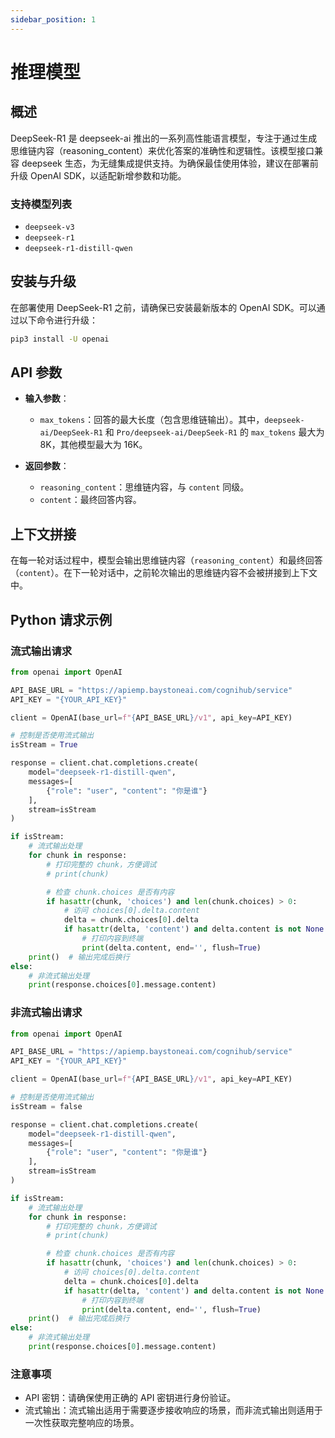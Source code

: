 ```yaml
---
sidebar_position: 1
---
```

# 推理模型

## 概述

DeepSeek-R1 是 deepseek-ai 推出的一系列高性能语言模型，专注于通过生成思维链内容（reasoning_content）来优化答案的准确性和逻辑性。该模型接口兼容 deepseek 生态，为无缝集成提供支持。为确保最佳使用体验，建议在部署前升级 OpenAI SDK，以适配新增参数和功能。

### 支持模型列表

- `deepseek-v3`
- `deepseek-r1`
- `deepseek-r1-distill-qwen`

## 安装与升级

在部署使用 DeepSeek-R1 之前，请确保已安装最新版本的 OpenAI SDK。可以通过以下命令进行升级：

```bash
pip3 install -U openai
```

## API 参数

- **输入参数**：
  - `max_tokens`：回答的最大长度（包含思维链输出）。其中，`deepseek-ai/DeepSeek-R1` 和 `Pro/deepseek-ai/DeepSeek-R1` 的 `max_tokens` 最大为 8K，其他模型最大为 16K。

- **返回参数**：
  - `reasoning_content`：思维链内容，与 `content` 同级。
  - `content`：最终回答内容。

## 上下文拼接

在每一轮对话过程中，模型会输出思维链内容（`reasoning_content`）和最终回答（`content`）。在下一轮对话中，之前轮次输出的思维链内容不会被拼接到上下文中。

## Python 请求示例

### 流式输出请求

```python
from openai import OpenAI

API_BASE_URL = "https://apiemp.baystoneai.com/cognihub/service"
API_KEY = "{YOUR_API_KEY}"

client = OpenAI(base_url=f"{API_BASE_URL}/v1", api_key=API_KEY)

# 控制是否使用流式输出
isStream = True

response = client.chat.completions.create(
    model="deepseek-r1-distill-qwen",
    messages=[
        {"role": "user", "content": "你是谁"}
    ],
    stream=isStream
)

if isStream:
    # 流式输出处理
    for chunk in response:
        # 打印完整的 chunk，方便调试
        # print(chunk)

        # 检查 chunk.choices 是否有内容
        if hasattr(chunk, 'choices') and len(chunk.choices) > 0:
            # 访问 choices[0].delta.content
            delta = chunk.choices[0].delta
            if hasattr(delta, 'content') and delta.content is not None:
                # 打印内容到终端
                print(delta.content, end='', flush=True)
    print()  # 输出完成后换行
else:
    # 非流式输出处理
    print(response.choices[0].message.content)
```

### 非流式输出请求

```python
from openai import OpenAI

API_BASE_URL = "https://apiemp.baystoneai.com/cognihub/service"
API_KEY = "{YOUR_API_KEY}"

client = OpenAI(base_url=f"{API_BASE_URL}/v1", api_key=API_KEY)

# 控制是否使用流式输出
isStream = false

response = client.chat.completions.create(
    model="deepseek-r1-distill-qwen",
    messages=[
        {"role": "user", "content": "你是谁"}
    ],
    stream=isStream
)

if isStream:
    # 流式输出处理
    for chunk in response:
        # 打印完整的 chunk，方便调试
        # print(chunk)

        # 检查 chunk.choices 是否有内容
        if hasattr(chunk, 'choices') and len(chunk.choices) > 0:
            # 访问 choices[0].delta.content
            delta = chunk.choices[0].delta
            if hasattr(delta, 'content') and delta.content is not None:
                # 打印内容到终端
                print(delta.content, end='', flush=True)
    print()  # 输出完成后换行
else:
    # 非流式输出处理
    print(response.choices[0].message.content)
```

### 注意事项
- API 密钥：请确保使用正确的 API 密钥进行身份验证。
- 流式输出：流式输出适用于需要逐步接收响应的场景，而非流式输出则适用于一次性获取完整响应的场景。